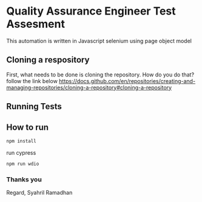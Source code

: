 # Quality Assurance Engineer Test Assesment

This automation is written in Javascript selenium using page object model

## Cloning a respository
First, what needs to be done is cloning the repository. How do you do that?
follow the link below 
https://docs.github.com/en/repositories/creating-and-managing-repositories/cloning-a-repository#cloning-a-repository

## Running Tests

## How to run

```bash
npm install
```

run cypress

```bash
npm run wdio
```

### Thanks you
Regard,
Syahril Ramadhan
